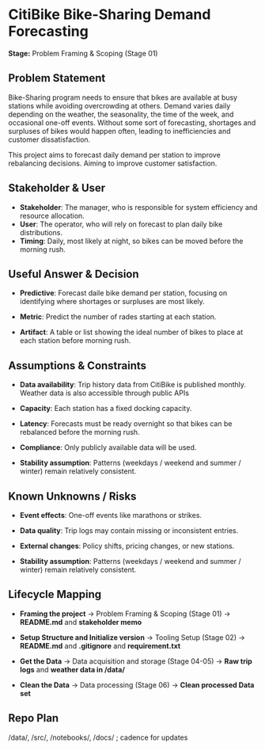 # CitiBike Bike-Sharing Demand Forecasting
**Stage:** Problem Framing & Scoping (Stage 01)


## Problem Statement
Bike-Sharing program needs to ensure that bikes are available at busy stations while avoiding overcrowding at others. Demand varies daily depending on the weather, the seasonality, the time of the week, and occasional one-off events. Without some sort of forecasting, shortages and surpluses of bikes would happen often, leading to inefficiencies and customer dissatisfaction.

This project aims to forecast daily demand per station to improve rebalancing decisions. Aiming to improve customer satisfaction.

## Stakeholder & User
- **Stakeholder**: The manager, who is responsible for system efficiency and resource allocation.
- **User**: The operator, who will rely on forecast to plan daily bike distributions.
- **Timing**: Daily, most likely at night, so bikes can be moved before the morning rush.


## Useful Answer & Decision
- **Predictive**: Forecast daile bike demand per station, focusing on identifying where shortages or surpluses are most likely.

- **Metric**: Predict the number of rades starting at each station.

- **Artifact**: A table or list showing the ideal number of bikes to place at each station before morning rush.


## Assumptions & Constraints
- **Data availability**: Trip history data from CitiBike is published monthly. Weather data is also accessible through public APIs

- **Capacity**: Each station has a fixed docking capacity.

- **Latency**: Forecasts must be ready overnight so that bikes can be rebalanced before the morning rush.

- **Compliance**: Only publicly available data will be used.

- **Stability assumption**: Patterns (weekdays / weekend and summer / winter) remain relatively consistent.

## Known Unknowns / Risks
- **Event effects**: One-off events like marathons or strikes.

- **Data quality**: Trip logs may contain missing or inconsistent entries.

- **External changes**: Policy shifts, pricing changes, or new stations.

- **Stability assumption**: Patterns (weekdays / weekend and summer / winter) remain relatively consistent.


## Lifecycle Mapping
- **Framing the project** → Problem Framing & Scoping (Stage 01) → **README.md** and **stakeholder memo**

- **Setup Structure and Initialize version** → Tooling Setup (Stage 02) → **README.md** and **.gitignore** and **requirement.txt**

- **Get the Data** → Data acquisition and storage (Stage 04-05) → **Raw trip logs** and **weather data in /data/**

- **Clean the Data** → Data processing (Stage 06) → **Clean processed Data set**


## Repo Plan
/data/, /src/, /notebooks/, /docs/ ; cadence for updates